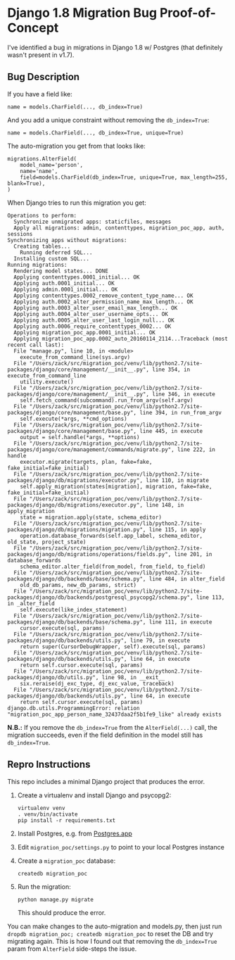 # Django 1.8 Migration Bug Proof-of-Concept

I've identified a bug in migrations in Django 1.8 w/ Postgres (that definitely
wasn't present in v1.7).


## Bug Description

If you have a field like:

    name = models.CharField(..., db_index=True)

And you add a unique constraint without removing the `db_index=True`:

    name = models.CharField(..., db_index=True, unique=True)

The auto-migration you get from that looks like:

    migrations.AlterField(
        model_name='person',
        name='name',
        field=models.CharField(db_index=True, unique=True, max_length=255, blank=True),
    )

When Django tries to run this migration you get:

```
Operations to perform:
  Synchronize unmigrated apps: staticfiles, messages
  Apply all migrations: admin, contenttypes, migration_poc_app, auth, sessions
Synchronizing apps without migrations:
  Creating tables...
    Running deferred SQL...
  Installing custom SQL...
Running migrations:
  Rendering model states... DONE
  Applying contenttypes.0001_initial... OK
  Applying auth.0001_initial... OK
  Applying admin.0001_initial... OK
  Applying contenttypes.0002_remove_content_type_name... OK
  Applying auth.0002_alter_permission_name_max_length... OK
  Applying auth.0003_alter_user_email_max_length... OK
  Applying auth.0004_alter_user_username_opts... OK
  Applying auth.0005_alter_user_last_login_null... OK
  Applying auth.0006_require_contenttypes_0002... OK
  Applying migration_poc_app.0001_initial... OK
  Applying migration_poc_app.0002_auto_20160114_2114...Traceback (most recent call last):
  File "manage.py", line 10, in <module>
    execute_from_command_line(sys.argv)
  File "/Users/zack/src/migration_poc/venv/lib/python2.7/site-packages/django/core/management/__init__.py", line 354, in execute_from_command_line
    utility.execute()
  File "/Users/zack/src/migration_poc/venv/lib/python2.7/site-packages/django/core/management/__init__.py", line 346, in execute
    self.fetch_command(subcommand).run_from_argv(self.argv)
  File "/Users/zack/src/migration_poc/venv/lib/python2.7/site-packages/django/core/management/base.py", line 394, in run_from_argv
    self.execute(*args, **cmd_options)
  File "/Users/zack/src/migration_poc/venv/lib/python2.7/site-packages/django/core/management/base.py", line 445, in execute
    output = self.handle(*args, **options)
  File "/Users/zack/src/migration_poc/venv/lib/python2.7/site-packages/django/core/management/commands/migrate.py", line 222, in handle
    executor.migrate(targets, plan, fake=fake, fake_initial=fake_initial)
  File "/Users/zack/src/migration_poc/venv/lib/python2.7/site-packages/django/db/migrations/executor.py", line 110, in migrate
    self.apply_migration(states[migration], migration, fake=fake, fake_initial=fake_initial)
  File "/Users/zack/src/migration_poc/venv/lib/python2.7/site-packages/django/db/migrations/executor.py", line 148, in apply_migration
    state = migration.apply(state, schema_editor)
  File "/Users/zack/src/migration_poc/venv/lib/python2.7/site-packages/django/db/migrations/migration.py", line 115, in apply
    operation.database_forwards(self.app_label, schema_editor, old_state, project_state)
  File "/Users/zack/src/migration_poc/venv/lib/python2.7/site-packages/django/db/migrations/operations/fields.py", line 201, in database_forwards
    schema_editor.alter_field(from_model, from_field, to_field)
  File "/Users/zack/src/migration_poc/venv/lib/python2.7/site-packages/django/db/backends/base/schema.py", line 484, in alter_field
    old_db_params, new_db_params, strict)
  File "/Users/zack/src/migration_poc/venv/lib/python2.7/site-packages/django/db/backends/postgresql_psycopg2/schema.py", line 113, in _alter_field
    self.execute(like_index_statement)
  File "/Users/zack/src/migration_poc/venv/lib/python2.7/site-packages/django/db/backends/base/schema.py", line 111, in execute
    cursor.execute(sql, params)
  File "/Users/zack/src/migration_poc/venv/lib/python2.7/site-packages/django/db/backends/utils.py", line 79, in execute
    return super(CursorDebugWrapper, self).execute(sql, params)
  File "/Users/zack/src/migration_poc/venv/lib/python2.7/site-packages/django/db/backends/utils.py", line 64, in execute
    return self.cursor.execute(sql, params)
  File "/Users/zack/src/migration_poc/venv/lib/python2.7/site-packages/django/db/utils.py", line 98, in __exit__
    six.reraise(dj_exc_type, dj_exc_value, traceback)
  File "/Users/zack/src/migration_poc/venv/lib/python2.7/site-packages/django/db/backends/utils.py", line 64, in execute
    return self.cursor.execute(sql, params)
django.db.utils.ProgrammingError: relation "migration_poc_app_person_name_32437daa2f5b1fe9_like" already exists
```

**N.B.:** If you remove the `db_index=True` from the `AlterField(...)` call,
the migration succeeds, even if the field definition in the model still has
`db_index=True`.


## Repro Instructions

This repo includes a minimal Django project that produces the error.

1. Create a virtualenv and install Django and psycopg2:

   ```
   virtualenv venv
   . venv/bin/activate
   pip install -r requirements.txt
   ```

2. Install Postgres, e.g. from [Postgres.app](http://postgresapp.com)
3. Edit `migration_poc/settings.py` to point to your local Postgres instance
4. Create a `migration_poc` database:

   ```
   createdb migration_poc
   ```

5. Run the migration:

   ```
   python manage.py migrate
   ```

   This should produce the error.

You can make changes to the auto-migration and models.py, then just run `dropdb
migration_poc; createdb migration_poc` to reset the DB and try migrating again.
This is how I found out that removing the `db_index=True` param from
`AlterField` side-steps the issue.
